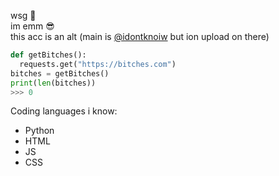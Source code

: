 wsg 👋<br/>
im emm 😎<br/>
this acc is an alt (main is [@idontknoiw](https://github.com/idontknoiw) but ion upload on there) <br/>
```python
def getBitches():
  requests.get("https://bitches.com")
bitches = getBitches()
print(len(bitches))
>>> 0
``` 
Coding languages i know:<br/>
- Python
- HTML
- JS
- CSS
